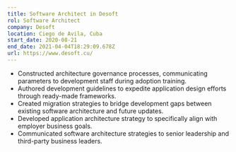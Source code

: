 ```yaml
---
title: Software Architect in Desoft
rol: Software Architect
company: Desoft
location: Ciego de Avila, Cuba
start_date: 2020-08-21
end_date: 2021-04-04T18:29:09.678Z
url: https://www.desoft.cu/
---
```


  - Constructed architecture governance processes, communicating parameters to development staff during adoption training.
  - Authored development guidelines to expedite application design efforts through ready-made frameworks.
  - Created migration strategies to bridge development gaps between existing software architecture and future updates.
  - Developed application architecture strategy to specifically align with employer business goals.
  - Communicated software architecture strategies to senior leadership and third-party business leaders.
